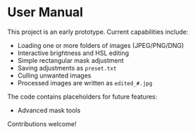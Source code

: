 # User Manual

This project is an early prototype. Current capabilities include:

- Loading one or more folders of images (JPEG/PNG/DNG)
- Interactive brightness and HSL editing
- Simple rectangular mask adjustment
- Saving adjustments as `preset.txt`
- Culling unwanted images
- Processed images are written as `edited_#.jpg`

The code contains placeholders for future features:

- Advanced mask tools

Contributions welcome!
